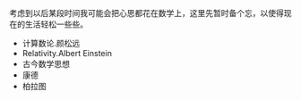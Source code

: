 考虑到以后某段时间我可能会把心思都花在数学上，这里先暂时备个忘，以使得现在的生活轻松一些些。

- 计算数论.颜松远
- Relativity.Albert Einstein
- 古今数学思想
- 康德
- 柏拉图

